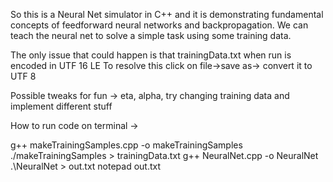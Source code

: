 So this is a Neural Net simulator in C++ and it is demonstrating fundamental concepts of feedforward neural networks and backpropagation.
We can teach the neural net to solve a simple task using some training data. 

The only issue that could happen is that trainingData.txt when run is encoded in UTF 16 LE
To resolve this click on file->save as-> convert it to UTF 8

Possible tweaks for fun -> eta, alpha, try changing training data and implement different stuff

How to run code on terminal -> 

g++ makeTrainingSamples.cpp -o makeTrainingSamples
./makeTrainingSamples > trainingData.txt
g++ NeuralNet.cpp -o NeuralNet
.\NeuralNet > out.txt
notepad out.txt
